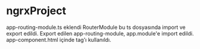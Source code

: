# ngrxProject
app-routing-module.ts eklendi
RouterModule bu ts dosyasında import ve export edildi.
Export edilen app-routing-module, app.module'e import edildi.
app-component.html içinde  <router-outlet></router-outlet> tag'ı kullanıldı.
